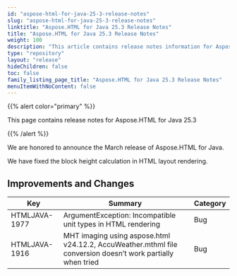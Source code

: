 ```yaml
---
id: "aspose-html-for-java-25-3-release-notes"
slug: "aspose-html-for-java-25-3-release-notes"
linktitle: "Aspose.HTML for Java 25.3 Release Notes"
title: "Aspose.HTML for Java 25.3 Release Notes"
weight: 100
description: "This article contains release notes information for Aspose.HTML for .Java 25.3."
type: "repository"
layout: "release"
hideChildren: false
toc: false
family_listing_page_title: "Aspose.HTML for Java 25.3 Release Notes"
menuItemWithNoContent: false
---
```


{{% alert color="primary" %}}

This page contains release notes for Aspose.HTML for Java 25.3

{{% /alert %}}

We are honored to announce the March release of Aspose.HTML for Java.

We have fixed the block height calculation in HTML layout rendering.

## **Improvements and Changes**

| **Key**          | **Summary**                                                                                                 | **Category** |
|------------------|-------------------------------------------------------------------------------------------------------------|--------------|
| HTMLJAVA-1977    | ArgumentException: Incompatible unit types in HTML rendering                                                | Bug          | 
| HTMLJAVA-1916    | MHT imaging using aspose.html v24.12.2, AccuWeather.mthml file conversion doesn’t work partially when tried | Bug          | 
